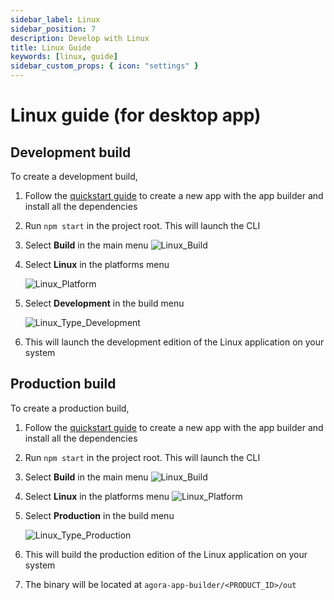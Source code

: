 ```yaml
---
sidebar_label: Linux
sidebar_position: 7
description: Develop with Linux
title: Linux Guide
keywords: [linux, guide]
sidebar_custom_props: { icon: "settings" }
---
```


# Linux guide (for desktop app)

## Development build

To create a development build,

1.  Follow the [quickstart guide](/turn-key/quickstart) to create a new app with the app builder and install all the dependencies
1.  Run `npm start` in the project root. This will launch the CLI
1.  Select **Build** in the main menu
    <image alt="Linux_Build" className="guide-img" lightImageSrc="guides/Linux_Build.png" darkImageSrc="guides/Linux_Build.png" />
1.  Select **Linux** in the platforms menu

     <image alt="Linux_Platform" className="guide-img" lightImageSrc="guides/Linux_Platform.png" darkImageSrc="guides/Linux_Platform.png" />

1.  Select **Development** in the build menu

      <image alt="Linux_Type_Development" className="guide-img" lightImageSrc="guides/Linux_Type_Development.png" darkImageSrc="guides/Linux_Type_Development.png" />

1.  This will launch the development edition of the Linux application on your system

## Production build

To create a production build,

1.  Follow the [quickstart guide](/turn-key/quickstart) to create a new app with the app builder and install all the dependencies
1.  Run `npm start` in the project root. This will launch the CLI
1.  Select **Build** in the main menu
    <image alt="Linux_Build" className="guide-img" lightImageSrc="guides/Linux_Build.png" darkImageSrc="guides/Linux_Build.png" />
1.  Select **Linux** in the platforms menu
    <image alt="Linux_Platform" className="guide-img" lightImageSrc="guides/Linux_Platform.png" darkImageSrc="guides/Linux_Platform.png" />
1.  Select **Production** in the build menu

      <image alt="Linux_Type_Production"  className="guide-img" lightImageSrc="guides/Linux_Type_Production.png" darkImageSrc="guides/Linux_Type_Production.png" />

1.  This will build the production edition of the Linux application on your system
1.  The binary will be located at `agora-app-builder/<PRODUCT_ID>/out`
